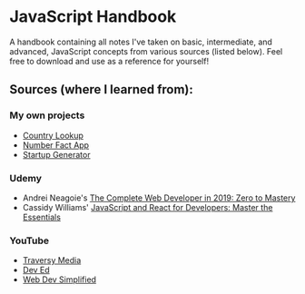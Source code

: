 # JavaScript Handbook
A handbook containing all notes I've taken on basic, intermediate, and advanced, JavaScript concepts from various sources (listed below). Feel free to download and use as a reference for yourself!

## Sources (where I learned from):
### My own projects
- [Country Lookup](https://github.com/andrews1022/javascript-handbook/tree/master/projects/my-projects/country-lookup-app)
- [Number Fact App](https://github.com/andrews1022/javascript-handbook/tree/master/projects/my-projects/number-fact-app)
- [Startup Generator](https://github.com/andrews1022/javascript-handbook/tree/master/projects/my-projects/start-up-generator)

### Udemy
- Andrei Neagoie's [The Complete Web Developer in 2019: Zero to Mastery](https://www.udemy.com/the-complete-web-developer-zero-to-mastery/)
- Cassidy Williams' [JavaScript and React for Developers: Master the Essentials](https://www.udemy.com/course/js-and-react-for-devs/)

### YouTube
- [Traversy Media](https://www.youtube.com/channel/UC29ju8bIPH5as8OGnQzwJyA)
- [Dev Ed](https://www.youtube.com/channel/UClb90NQQcskPUGDIXsQEz5Q)
- [Web Dev Simplified](https://www.youtube.com/channel/UCFbNIlppjAuEX4znoulh0Cw)